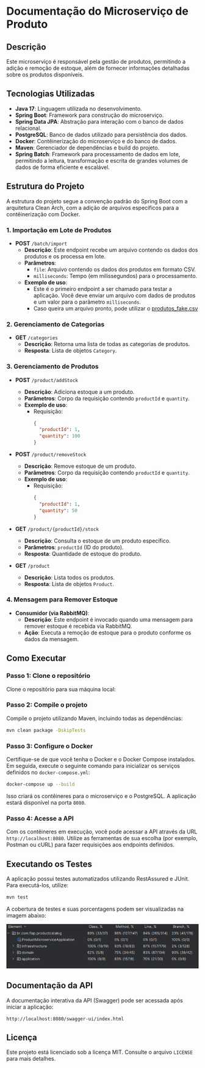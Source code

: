 # Documentação do Microserviço de Produto

## Descrição
Este microserviço é responsável pela gestão de produtos, permitindo a adição e remoção de estoque, além de fornecer informações detalhadas sobre os produtos disponíveis.

## Tecnologias Utilizadas
- **Java 17**: Linguagem utilizada no desenvolvimento.
- **Spring Boot**: Framework para construção do microserviço.
- **Spring Data JPA**: Abstração para interação com o banco de dados relacional.
- **PostgreSQL**: Banco de dados utilizado para persistência dos dados.
- **Docker**: Contêinerização do microserviço e do banco de dados.
- **Maven**: Gerenciador de dependências e build do projeto.
- **Spring Batch**: Framework para processamento de dados em lote, permitindo a leitura, transformação e escrita de grandes volumes de dados de forma eficiente e escalável.

## Estrutura do Projeto
A estrutura do projeto segue a convenção padrão do Spring Boot com a arquitetura Clean Arch, com a adição de arquivos específicos para a contêinerização com Docker.

### 1. **Importação em Lote de Produtos**
- **POST** `/batch/import`
    - **Descrição**: Este endpoint recebe um arquivo contendo os dados dos produtos e os processa em lote.
    - **Parâmetros**:
        - `file`: Arquivo contendo os dados dos produtos em formato CSV.
        - `milliseconds`: Tempo (em milissegundos) para o processamento.
    - **Exemplo de uso**:
        - Este é o primeiro endpoint a ser chamado para testar a aplicação. Você deve enviar um arquivo com dados de produtos e um valor para o parâmetro `milliseconds`.
        - Caso queira um arquivo pronto, pode utilizar o [produtos_fake.csv](docs/produtos_fake.csv)

### 2. **Gerenciamento de Categorias**
- **GET** `/categories`
    - **Descrição**: Retorna uma lista de todas as categorias de produtos.
    - **Resposta**: Lista de objetos `Category`.

### 3. **Gerenciamento de Produtos**
- **POST** `/product/addStock`
    - **Descrição**: Adiciona estoque a um produto.
    - **Parâmetros**: Corpo da requisição contendo `productId` e `quantity`.
    - **Exemplo de uso**:
        - Requisição:
          ```json
          {
            "productId": 1,
            "quantity": 100
          }
          ```

- **POST** `/product/removeStock`
    - **Descrição**: Remove estoque de um produto.
    - **Parâmetros**: Corpo da requisição contendo `productId` e `quantity`.
    - **Exemplo de uso**:
        - Requisição:
          ```json
          {
            "productId": 1,
            "quantity": 50
          }
          ```

- **GET** `/product/{productId}/stock`
    - **Descrição**: Consulta o estoque de um produto específico.
    - **Parâmetros**: `productId` (ID do produto).
    - **Resposta**: Quantidade de estoque do produto.

- **GET** `/product`
    - **Descrição**: Lista todos os produtos.
    - **Resposta**: Lista de objetos `Product`.

### 4. **Mensagem para Remover Estoque**
- **Consumidor (via RabbitMQ)**:
    - **Descrição**: Este endpoint é invocado quando uma mensagem para remover estoque é recebida via RabbitMQ.
    - **Ação**: Executa a remoção de estoque para o produto conforme os dados da mensagem.

## Como Executar

### Passo 1: Clone o repositório
Clone o repositório para sua máquina local:

### Passo 2: Compile o projeto
Compile o projeto utilizando Maven, incluindo todas as dependências:
```sh
mvn clean package -DskipTests
```

### Passo 3: Configure o Docker
Certifique-se de que você tenha o Docker e o Docker Compose instalados. Em seguida, execute o seguinte comando para inicializar os serviços definidos no `docker-compose.yml`:

```sh
docker-compose up --build
```

Isso criará os contêineres para o microserviço e o PostgreSQL. A aplicação estará disponível na porta `8080`.

### Passo 4: Acesse a API
Com os contêineres em execução, você pode acessar a API através da URL `http://localhost:8080`. Utilize as ferramentas de sua escolha (por exemplo, Postman ou cURL) para fazer requisições aos endpoints definidos.

## Executando os Testes

A aplicação possui testes automatizados utilizando RestAssured e JUnit. Para executá-los, utilize:

```sh
mvn test
```

A cobertura de testes e suas porcentagens podem ser visualizadas na imagem abaixo:

![img.png](img.png)

## Documentação da API

A documentação interativa da API (Swagger) pode ser acessada após iniciar a aplicação:

```
http://localhost:8080/swagger-ui/index.html
```

## Licença
Este projeto está licenciado sob a licença MIT. Consulte o arquivo `LICENSE` para mais detalhes.
